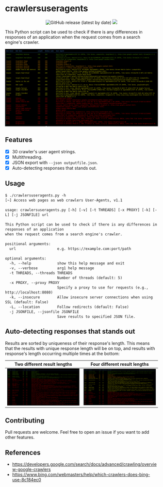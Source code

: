 # crawlersuseragents

<p align="center">
  <img alt="GitHub release (latest by date)" src="https://img.shields.io/github/v/release/p0dalirius/crawlersuseragents">
  <a href="https://twitter.com/intent/follow?screen_name=podalirius_" title="Follow"><img src="https://img.shields.io/twitter/follow/podalirius_?label=Podalirius&style=social"></a>
  <br>
</p>

This Python script can be used to check if there is any differences in responses of an application when the request comes from a search engine's crawler.

![](./.github/four_results.png)

## Features

 - [x] 30 crawler's user agent strings.
 - [x] Multithreading.
 - [x] JSON export with `--json outputfile.json`.
 - [x] Auto-detecting responses that stands out.

## Usage

```
$ ./crawlersuseragents.py -h
[~] Access web pages as web crawlers User-Agents, v1.1

usage: crawlersuseragents.py [-h] [-v] [-t THREADS] [-x PROXY] [-k] [-L] [-j JSONFILE] url

This Python script can be used to check if there is any differences in responses of an application
when the request comes from a search engine's crawler.

positional arguments:
  url                   e.g. https://example.com:port/path

optional arguments:
  -h, --help            show this help message and exit
  -v, --verbose         arg1 help message
  -t THREADS, --threads THREADS
                        Number of threads (default: 5)
  -x PROXY, --proxy PROXY
                        Specify a proxy to use for requests (e.g., http://localhost:8080)
  -k, --insecure        Allow insecure server connections when using SSL (default: False)
  -L, --location        Follow redirects (default: False)
  -j JSONFILE, --jsonfile JSONFILE
                        Save results to specified JSON file.

```

## Auto-detecting responses that stands out

Results are sorted by uniqueness of their response's length. This means that the results with unique response length will be on top, and results with response's length occurring multiple times at the bottom: 

| Two different result lengths | Four different result lengths  |
|------------------------------|--------------------------------|
| ![](./.github/two_results.png) | ![](./.github/four_results.png) |


## Contributing

Pull requests are welcome. Feel free to open an issue if you want to add other features.

## References
 - https://developers.google.com/search/docs/advanced/crawling/overview-google-crawlers
 - https://www.bing.com/webmasters/help/which-crawlers-does-bing-use-8c184ec0
